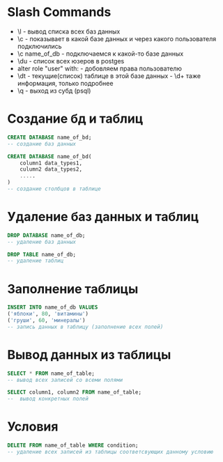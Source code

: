 # Slash Commands

* \l - вывод списка всех баз данных
* \с - показывает в какой базе данных и через какого пользователя подключились
* \c name_of_db - подключаемся к какой-то базе данных
* \du - список всех юзеров в postges
* alter role "user" with:  -  добовляем права пользователю
* \dt - текущие(список) таблице в этой базе данных  - \d+  таже информация, только подробнее
* \q - выход из субд (psql)

# Создание бд и таблиц
```sql
CREATE DATABASE name_of_bd;
-- создание баз данных
```

```sql
CREATE DATABASE name_of_bd(
    column1 data_types1,
    culumn2 data_types2,
    .....
)
-- создание столбцов в таблице
```

# Удаление баз данных и таблиц

```sql
DROP DATABASE name_of_db;
-- удаление баз данных
```
```sql
DROP TABLE name_of_db;
-- удаление таблиц
```



# Заполнение таблицы

```sql 
INSERT INTO name_of_db VALUES
('яблоки', 80, 'витамины')
('груши', 60, 'минералы')
-- запись данных в таблицу (заполнение всех полей)
```


# Вывод данных из таблицы
```sql
SELECT * FROM name_of_table;
-- вывод всех записей со всеми полями
```

```sql
SELECT column1, column2 FROM name_of_table;
--  вывод конкретных полей
```



# Условия 

```sql
DELETE FROM name_of_table WHERE condition;
-- удаление всех записей из таблицы соответсвующих данному условию
```
